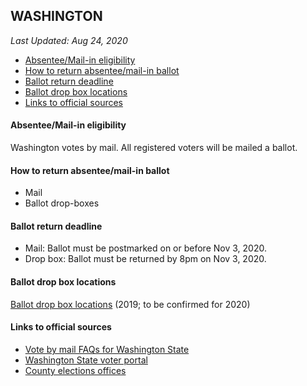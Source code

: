 ## WASHINGTON

*Last Updated: Aug 24, 2020*

* [Absentee/Mail-in eligibility](#absenteemail-in-eligibility)
* [How to return absentee/mail-in ballot](#how-to-return-absenteemail-in-ballot)
* [Ballot return deadline](#ballot-return-deadline)
* [Ballot drop box locations](#ballot-drop-box-locations)
* [Links to official sources](#links-to-official-sources)


#### Absentee/Mail-in eligibility
Washington votes by mail. All registered voters will be mailed a ballot.


#### How to return absentee/mail-in ballot
* Mail
* Ballot drop-boxes


#### Ballot return deadline
* Mail: Ballot must be postmarked on or before Nov 3, 2020.
* Drop box: Ballot must be returned by 8pm on Nov 3, 2020.


#### Ballot drop box locations
[Ballot drop box locations](https://www.sos.wa.gov/_assets/elections/ballot%20drop%20boxes%202019%20general%20election.pdf) (2019; to be confirmed for 2020)



#### Links to official sources
* [Vote by mail FAQs for Washington State](https://www.sos.wa.gov/elections/faq_vote_by_mail.aspx)
* [Washington State voter portal](https://voter.votewa.gov/)
* [County elections offices](https://www.sos.wa.gov/elections/viewauditors.aspx)
